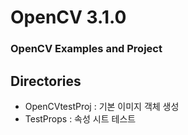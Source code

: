 # OpenCV 3.1.0
### OpenCV Examples and Project
## Directories
- OpenCVtestProj : 기본 이미지 객체 생성
- TestProps : 속성 시트 테스트

